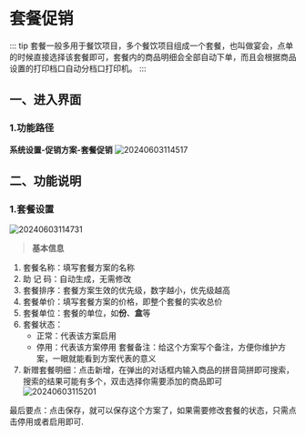 # 套餐促销
::: tip
套餐一般多用于餐饮项目，多个餐饮项目组成一个套餐，也叫做宴会，点单的时候直接选择该套餐即可，套餐内的商品明细会全部自动下单，而且会根据商品设置的打印档口自动分档口打印机。
:::
## 一、进入界面
### 1.功能路径
**系统设置-促销方案-套餐促销**
![20240603114517](https://wiki-cdsoft.oss-cn-hangzhou.aliyuncs.com/20240603114517.png)
## 二、功能说明
### 1.套餐设置
![20240603114731](https://wiki-cdsoft.oss-cn-hangzhou.aliyuncs.com/20240603114731.png)
>**基本信息**
1. 套餐名称：填写套餐方案的名称
2. 助 记 码：自动生成，无需修改
3. 套餐排序：套餐方案生效的优先级，数字越小，优先级越高
4. 套餐单价：填写套餐方案的价格，即整个套餐的实收总价
5. 套餐单位：套餐的单位，如**份**、**盒**等
6. 套餐状态：
   + 正常：代表该方案启用
   + 停用：代表该方案停用
   套餐备注：给这个方案写个备注，方便你维护方案，一眼就能看到方案代表的意义
7. 新赠套餐明细：点击新增，在弹出的对话框内输入商品的拼音简拼即可搜索，搜索的结果可能有多个，双击选择你需要添加的商品即可
   ![20240603115201](https://wiki-cdsoft.oss-cn-hangzhou.aliyuncs.com/20240603115201.png)

最后要点：点击保存，就可以保存这个方案了，如果需要修改套餐的状态，只需点击停用或者启用即可.